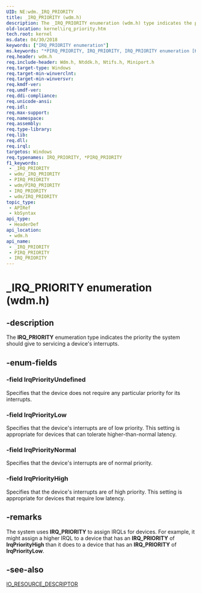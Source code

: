 ```yaml
---
UID: NE:wdm._IRQ_PRIORITY
title: _IRQ_PRIORITY (wdm.h)
description: The _IRQ_PRIORITY enumeration (wdm.h) type indicates the priority the system should give to servicing a device's interrupts.
old-location: kernel\irq_priority.htm
tech.root: kernel
ms.date: 04/30/2018
keywords: ["IRQ_PRIORITY enumeration"]
ms.keywords: "*PIRQ_PRIORITY, IRQ_PRIORITY, IRQ_PRIORITY enumeration [Kernel-Mode Driver Architecture], IrqPriorityHigh, IrqPriorityLow, IrqPriorityNormal, IrqPriorityUndefined, PIRQ_PRIORITY, PIRQ_PRIORITY enumeration pointer [Kernel-Mode Driver Architecture], _IRQ_PRIORITY, kernel.irq_priority, sysenum_a5a51a77-ee9c-4e74-9ee4-b097eb361c18.xml, wdm/IRQ_PRIORITY, wdm/IrqPriorityHigh, wdm/IrqPriorityLow, wdm/IrqPriorityNormal, wdm/IrqPriorityUndefined, wdm/PIRQ_PRIORITY"
req.header: wdm.h
req.include-header: Wdm.h, Ntddk.h, Ntifs.h, Miniport.h
req.target-type: Windows
req.target-min-winverclnt: 
req.target-min-winversvr: 
req.kmdf-ver: 
req.umdf-ver: 
req.ddi-compliance: 
req.unicode-ansi: 
req.idl: 
req.max-support: 
req.namespace: 
req.assembly: 
req.type-library: 
req.lib: 
req.dll: 
req.irql: 
targetos: Windows
req.typenames: IRQ_PRIORITY, *PIRQ_PRIORITY
f1_keywords:
 - _IRQ_PRIORITY
 - wdm/_IRQ_PRIORITY
 - PIRQ_PRIORITY
 - wdm/PIRQ_PRIORITY
 - IRQ_PRIORITY
 - wdm/IRQ_PRIORITY
topic_type:
 - APIRef
 - kbSyntax
api_type:
 - HeaderDef
api_location:
 - wdm.h
api_name:
 - _IRQ_PRIORITY
 - PIRQ_PRIORITY
 - IRQ_PRIORITY
---
```


# _IRQ_PRIORITY enumeration (wdm.h)


## -description

The <b>IRQ_PRIORITY</b> enumeration type indicates the priority the system should give to servicing a device's interrupts.

## -enum-fields

### -field IrqPriorityUndefined

Specifies that the device does not require any particular priority for its interrupts.

### -field IrqPriorityLow

Specifies that the device's interrupts are of low priority. This setting is appropriate for devices that can tolerate higher-than-normal latency.

### -field IrqPriorityNormal

Specifies that the device's interrupts are of normal priority.

### -field IrqPriorityHigh

Specifies that the device's interrupts are of high priority. This setting is appropriate for devices that require low latency.

## -remarks

The system uses <b>IRQ_PRIORITY</b> to assign IRQLs for devices. For example, it might assign a higher IRQL to a device that has an <b>IRQ_PRIORITY</b> of <b>IrqPriorityHigh</b> than it does to a device that has an <b>IRQ_PRIORITY</b> of <b>IrqPriorityLow</b>.

## -see-also

<a href="/windows-hardware/drivers/ddi/wdm/ns-wdm-_io_resource_descriptor">IO_RESOURCE_DESCRIPTOR</a>

